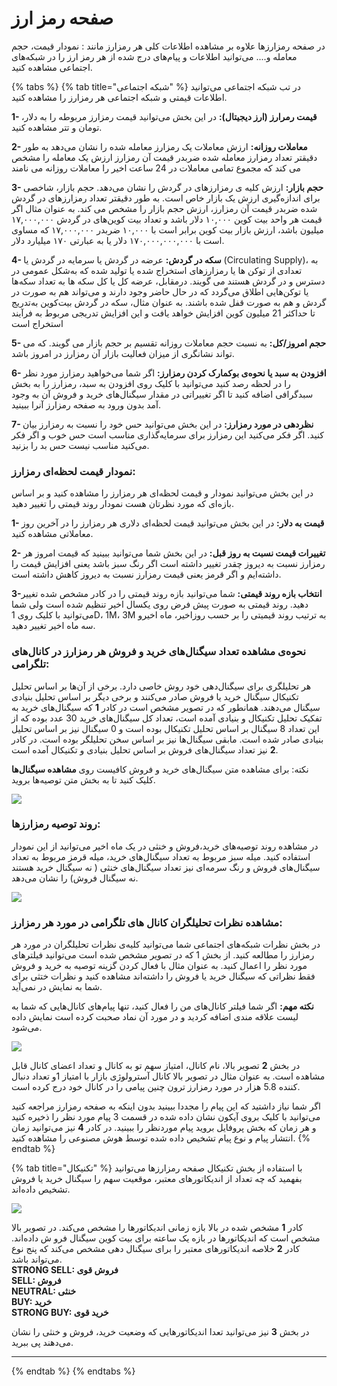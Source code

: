 # صفحه رمز ارز

در صفحه رمزارزها علاوه بر مشاهده اطلاعات کلی هر رمزارز مانند : نمودار قیمت، حجم معامله و.... می‌توانید اطلاعات و پیام‌های درج شده از هر رمز ارز را در شبکه‌های اجتماعی مشاهده کنید.

{% tabs %}
{% tab title="شبکه اجتماعی" %}
در تب شبکه اجتماعی می‌توانید اطلاعات قیمتی و شبکه اجتماعی هر رمزارز را مشاهده کنید.

[//]: # (![]&#40;/img/image%20%281%29.png&#41;)

**1- قیمت رمرارز \(ارز دیجیتال\):** در این بخش می‌توانید قیمت رمزارز مربوطه را به دلار، تومان و تتر مشاهده کنید.

**2- معاملات روزانه:** ارزش معاملات یک رمزارز معامله شده را نشان می‌دهد به طور دقیقتر تعداد رمزارز معامله شده ضربدر قیمت آن رمزارز ارزش یک معامله را مشخص می کند که مجموع تمامی معاملات در 24 ساعت اخیر را معاملات روزانه می نامند

**3- حجم بازار:** ارزش کلیه ی رمزارزهای در گردش را نشان می‌دهد. حجم بازار، شاخصی برای اندازه‌گیری ارزش یک بازار خاص است. به طور دقیقتر تعداد رمزارزهای در گردش شده ضربدر قیمت آن رمزارز، ارزش حجم بازار را مشخص می کند. به عنوان مثال اگر قیمت هر واحد بیت کوین ۱۰,۰۰۰ دلار باشد و تعداد بیت کوین‌های در گردش ۱۷,۰۰۰,۰۰۰ میلیون باشد، ارزش بازار بیت کوین برابر است با ۱۰,۰۰۰ ضربدر ۱۷,۰۰۰,۰۰۰ که مساوی است با ۱۷۰,۰۰۰,۰۰۰,۰۰۰ دلار یا به عبارتی ۱۷۰ میلیارد دلار.

**4- سکه در گردش:** عرضه در گردش یا سرمایه در گردش یا \(Circulating Supply\)، به تعدادی از توکن ها یا رمزارزهای استخراج شده یا تولید شده که به‌شکل عمومی در دسترس و در گردش هستند می گویند. درمقابل، عرضه کل یا کل سکه ها به تعداد سکه‌ها یا توکن‌هایی اطلاق می‌گردد که در حال حاضر وجود دارند و می‌تواند هم به صورت در گردش و هم به صورت قفل شده‌ باشند. به عنوان مثال، سکه در گردش بیت‌کوین به‌تدریج تا حداکثر 21 میلیون کوین افزایش خواهد یافت و این افزایش تدریجی مربوط به فرآیند استخراج است

**5- حجم امروز/کل:** به نسبت حجم معاملات روزانه تقسیم بر حجم بازار می گویند. که می تواند نشانگری از میزان فعالیت بازار آن رمزارز در امروز باشد.

**6- افزودن به سبد  یا نحوه‌ی بوکمارک کردن رمزارز:** اگر شما می‌خواهید رمزارز مورد نظر را در لحظه رصد کنید می‌توانید با کلیک روی افزودن به سبد، رمزارز را به بخش سبدگرافی اضافه کنید تا اگر تغییراتی در مقدار سیگنال‌های خرید و فروش آن به وجود آمد بدون ورود به صفحه رمزارز آنرا ببینید.

**7- نظردهی در مورد رمزارز:** در این بخش می‌توانید حس خود را نسبت به رمزارز بیان کنید. اگر فکر می‌کنید این رمزارز برای سرمایه‌گذاری مناسب است حس خوب و اگر فکر می‌کنید مناسب نیست حس بد را بزنید.

### نمودار قیمت لحظه‌ای رمزارز:

در این بخش می‌توانید نمودار و قیمت لحظه‌ای هر رمزارز را مشاهده کنید و بر اساس بازه‌ای که مورد نظرتان هست نمودار روند قیمتی را تغییر دهید.

[//]: # (![]&#40;/img/qymt-lhzh-ay%20%281%29.png&#41;)

**1- قیمت به دلار:** در این بخش می‌توانید قیمت لحظه‌ای دلاری هر رمزارز را در آخرین روز معاملاتی مشاهده کنید.

**2- تغییرات قیمت نسبت به روز قبل:** در این بخش شما می‌توانید ببینید که قیمت امروز هر رمزارز نسبت به دیروز چقدر تغییر داشته است اگر رنگ سبز باشد یعنی افزایش قیمت را داشته‌ایم و اگر قرمز یعنی قیمت رمزارز نسبت به دیروز کاهش داشته است.

**3-انتخاب بازه روند قیمتی:** شما می‌توانید بازه روند قیمتی را در کادر مشخص شده تغییر دهید. روند قیمتی به صورت پیش فرض روی یکسال اخیر تنظیم شده است ولی شما می‌توانید با کلیک روی 1D، 1M، 3M به ترتیب روند قیمیتی را بر حسب روزاخیر، ماه اخیرو سه ماه اخیر تغییر دهید.

### نحوه‌ی مشاهده تعداد سیگنال‌های خرید و فروش هر رمزارز در کانال‌های تلگرامی:

هر تحلیلگری برای سیگنال‌دهی خود روش خاصی دارد. برخی از آن‌ها بر اساس تحلیل تکنیکال سیگنال خرید یا فروش صادر می‌کنند و برخی دیگر بر اساس تحلیل بنیادی سیگنال می‌دهند. همانطور که در تصویر مشخص است در کادر **1** که سیگنال‌های خرید به تفکیک تحلیل تکنیکال و بنیادی آمده است، تعداد کل سیگنال‌های خرید 30 عدد بوده که از این تعداد 8 سیگنال بر اساس تحلیل تکنیکال بوده است و 0 سیگنال نیز بر اساس تحلیل بنیادی صادر شده است. مابقی سیگنال‌ها نیز بر اساس سخن تحلیلگر بوده است. در کادر **2** نیز تعداد سیگنال‌های فروش بر اساس تحلیل بنیادی و تکنیکال آمده است. 

نکته: برای مشاهده متن سیگنال‌های خرید و فروش کافیست روی **مشاهده سیگنال‌ها** کلیک کنید تا به بخش متن توصیه‌ها بروید.

![](/img/twsyh-khryd-w-frwsh.png)

### روند توصیه رمزارزها:

در مشاهده روند توصیه‌های خرید،فروش و خنثی در یک ماه اخیر می‌توانید از این نمودار استفاده کنید. میله سبز مربوط به تعداد سیگنال‌های خرید، میله قرمز مربوط به تعداد سیگنال‌های فروش و رنگ سرمه‌ای نیز تعداد سیگنال‌های خنثی \( نه سیگنال خرید هستند نه سیگنال فروش\) را نشان می‌دهد.

![](/img/rwnd-twsyh-rmzarz.png)

### **مشاهده نظرات تحلیلگران کانال های تلگرامی در مورد هر رمزارز:**

در بخش نظرات شبکه‌های اجتماعی شما می‌توانید کلیه‌ی نظرات تحلیلگران در مورد هر رمزارز را مطالعه کنید. از بخش 1 که در تصویر مشخص شده است می‌توانید فیلترهای مورد نظر را اعمال کنید. به عنوان مثال با فعال کردن گزینه توصیه به خرید و فروش فقط نظراتی که سیگنال خرید یا فروش را داشته‌اند مشاهده کنید و نظرات ختثی برای شما به  نمایش در نمی‌آید.

**نکته مهم:** اگر شما فیلتر کانال‌های من را فعال کنید، تنها پیام‌های کانال‌هایی که شما به لیست علاقه مندی اضافه کردید و در مورد آن نماد صحبت کرده است نمایش داده می‌شود.

![](/img/rmzarz-y.png)

در بخش **2** تصویر بالا، نام کانال، امتیاز سهم تو به کانال و تعداد اعضای کانال قابل مشاهده است. به عنوان مثال در تصویر بالا کانال آسترولوژی بازار با امتیاز 1و تعداد دنبال کننده 5.8 هزار در مورد رمزارز ترون چنین پیامی را در کانال خود درج کرده است. 

اگر شما نیاز داشتید که این پیام را مجددا ببینید بدون اینکه به صفحه رمزارز مراجعه کنید می‌توانید با کلیک بروی آیکون نشان داده شده در قسمت 3 پیام مورد نظر را ذخیره کنید و هر زمان که بخش پروفایل بروید پیام موردنظر را ببینید. در کادر **4** نیز می‌توانید زمان انتشار پیام و نوع پیام تشخیص داده شده توسط هوش مصنوعی را مشاهده کنید.
{% endtab %}

{% tab title="تکنیکال" %}
با استفاده از بخش تکنیکال صفحه رمزارزها می‌توانید بفهمید که چه تعداد از اندیکاتورهای معتبر، موقعیت سهم را سیگنال خرید یا فروش تشخیص داده‌اند.

![](/img/tknykal.png)

کادر **1** مشخص شده در بالا بازه زمانی اندیکاتورها را مشخص می‌کند. در تصویر بالا مشخص است که اندیکاتورها در بازه یک ساعته برای بیت کوین سیگنال فرو ش داده‌اند. کادر **2** خلاصه اندیکاتورهای معتبر را برای سیگنال دهی مشخص می‌کند که پنج نوع می‌تواند باشد.  
**STRONG SELL: فروش قوی  
SELL: فروش  
NEUTRAL: خنثی  
BUY: خرید  
STRONG BUY: خرید قوی**

در بخش **3** نیز می‌توانید تعدا اندیکاتورهایی که وضعیت خرید، فروش و خنثی را نشان می‌دهند پی ببرید.  
****
{% endtab %}
{% endtabs %}













